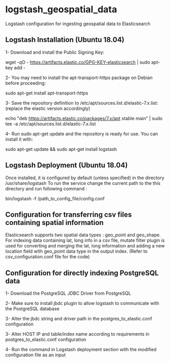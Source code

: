 # logstash_geospatial_data
Logstash configuration for ingesting geospatial data to Elasticsearch 

## Logstash Installation (Ubuntu 18.04)
1- Download and install the Public Signing Key:

wget -qO - https://artifacts.elastic.co/GPG-KEY-elasticsearch | sudo apt-key add -

2- You may need to install the apt-transport-https package on Debian before proceeding:

sudo apt-get install apt-transport-https

3- Save the repository definition to /etc/apt/sources.list.d/elastic-7.x.list: (replace the elastic version accordingly)

echo "deb https://artifacts.elastic.co/packages/7.x/apt stable main" | sudo tee -a /etc/apt/sources.list.d/elastic-7.x.list

4- Run sudo apt-get update and the repository is ready for use. You can install it with:

sudo apt-get update && sudo apt-get install logstash

## Logstash Deployment (Ubuntu 18.04)

 Once installed, it is configured by default (unless specified) in the directory /usr/share/logstash
To run the service change the current path to the this directory and run following command : 

bin/logstash -f /path_to_config_file/config.conf

## Configuration for transferring csv files containing spatial information 

Elasticsearch supports two spatial data types : geo_point and geo_shape.
For indexing data containing lat, long info in a csv file, mutate filter plugin is used  for converting and merging the lat, long information and adding a new location field with geo_point data type in the output index. (Refer to csv_configuration.conf file for the code)  

## Configuration for directly indexing PostgreSQL data 
 
 1- Download the PostgreSQL JDBC Driver from PostgreSQL
 
 2- Make sure to install jbdc plugin to allow logstash to communicate with the PostgreSQL database
 
 3- Alter the jbdc string and driver path in the postgres_to_elastic.conf configuration
 
 3- Alter HOST IP and table/index name according to requirements in postgres_to_elastic.conf configuration
 
 4- Run the command in Logstash deployment section with the modified configuration file as an input
